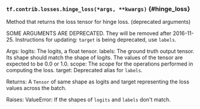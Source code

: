 ### `tf.contrib.losses.hinge_loss(*args, **kwargs)` {#hinge_loss}

Method that returns the loss tensor for hinge loss. (deprecated arguments)

SOME ARGUMENTS ARE DEPRECATED. They will be removed after 2016-11-25.
Instructions for updating:
`target` is being deprecated, use `labels`.

  Args:
    logits: The logits, a float tensor.
    labels: The ground truth output tensor. Its shape should match the shape of
      logits. The values of the tensor are expected to be 0.0 or 1.0.
    scope: The scope for the operations performed in computing the loss.
    target: Deprecated alias for `labels`.

  Returns:
    A `Tensor` of same shape as logits and target representing the loss values
      across the batch.

  Raises:
    ValueError: If the shapes of `logits` and `labels` don't match.

